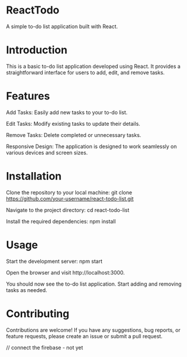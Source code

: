 # ReactTodo

A simple to-do list application built with React.

# Introduction
This is a basic to-do list application developed using React. It provides a straightforward interface for users to add, edit, and remove tasks.

# Features
Add Tasks: Easily add new tasks to your to-do list.

Edit Tasks: Modify existing tasks to update their details.

Remove Tasks: Delete completed or unnecessary tasks.

Responsive Design: The application is designed to work seamlessly on various devices and screen sizes.

# Installation
Clone the repository to your local machine:
git clone https://github.com/your-username/react-todo-list.git

Navigate to the project directory:
cd react-todo-list

Install the required dependencies:
npm install

# Usage
Start the development server:
npm start

Open the browser and visit http://localhost:3000.

You should now see the to-do list application. Start adding and removing tasks as needed.

# Contributing
Contributions are welcome! If you have any suggestions, bug reports, or feature requests, please create an issue or submit a pull request.

// connect the firebase - not yet
